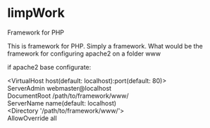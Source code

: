 # limpWork
Framework for PHP

This is framework for PHP. Simply a framework.
What would be the framework for configuring apache2 on a folder www


if apache2 base configurate:

<VirtualHost host(default: localhost):port(default: 80)><br>
&#09;ServerAdmin webmaster@localhost<br>
&#09;DocumentRoot /path/to/framework/www/<br>
&#09;ServerName name(default: localhost)<br>
&#09;<Directory '/path/to/framework/www/'><br>
&#09;&#09;AllowOverride all<br>
&#09;</Directory><br>
</VirtualHost>
